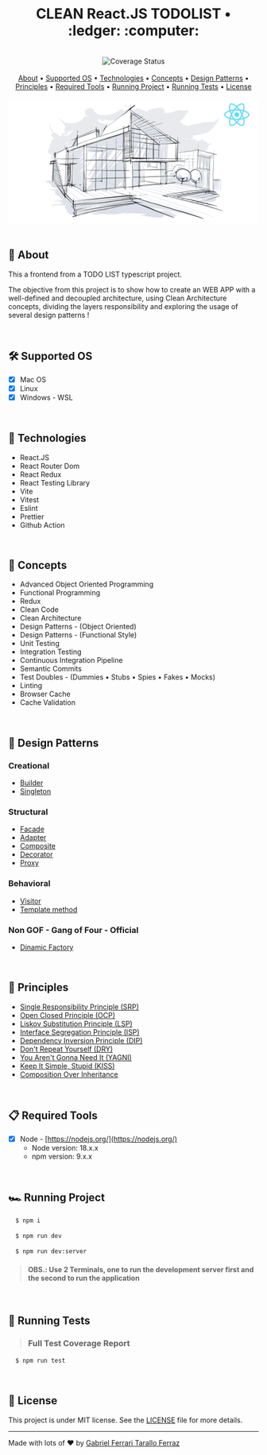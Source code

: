 <div align="center">
	<h1>CLEAN React.JS TODOLIST • :ledger: :computer:</h1>
</div>

<br/>

<div align="center">
  <img src='https://coveralls.io/repos/github/gftf2011/clean-react-todolist/badge.svg?branch=main' alt='Coverage Status' />
</div>

<br/>

<div align="center">
  <a href="#page_facing_up-about">About</a> • 
  <a href="#hammer_and_wrench-supported-os">Supported OS</a> • 
  <a href="#robot-technologies">Technologies</a> • 
  <a href="#large_orange_diamond-concepts">Concepts</a> • 
  <a href="#large_blue_diamond-design-patterns">Design Patterns</a> • 
  <a href="#blue_book-principles">Principles</a> • 
  <a href="#clipboard-required-tools">Required Tools</a> • 
  <a href="#racing_car-running-project">Running Project</a> • 
  <a href="#test_tube-running-tests">Running Tests</a> • 
  <a href="#memo-license">License</a>
</div>

<br/>

<div align="center">
  <img src="https://github.com/gftf2011/clean-react-todolist/blob/main/.github/images/background.png" />
</div>

<br/>

## :page_facing_up: About

This a frontend from a TODO LIST typescript project.

The objective from this project is to show how to create an WEB APP with a well-defined and decoupled architecture, using Clean Architecture concepts, dividing the layers responsibility and exploring the usage of several design patterns !

<br/>

## :hammer_and_wrench: Supported OS

- [x] Mac OS
- [x] Linux
- [x] Windows - WSL 

<br/>

## :robot: Technologies

- React.JS
- React Router Dom
- React Redux
- React Testing Library
- Vite
- Vitest
- Eslint
- Prettier
- Github Action

<br/>

## :large_orange_diamond: Concepts

- Advanced Object Oriented Programming
- Functional Programming
- Redux
- Clean Code
- Clean Architecture
- Design Patterns - (Object Oriented)
- Design Patterns - (Functional Style)
- Unit Testing
- Integration Testing
- Continuous Integration Pipeline
- Semantic Commits
- Test Doubles - (Dummies • Stubs • Spies • Fakes • Mocks)
- Linting
- Browser Cache
- Cache Validation

<br/>

## :large_blue_diamond: Design Patterns

### Creational

- [Builder](https://refactoring.guru/design-patterns/builder)
- [Singleton](https://refactoring.guru/design-patterns/singleton)

### Structural

- [Facade](https://refactoring.guru/design-patterns/facade)
- [Adapter](https://refactoring.guru/design-patterns/adapter)
- [Composite](https://refactoring.guru/design-patterns/composite)
- [Decorator](https://refactoring.guru/design-patterns/decorator)
- [Proxy](https://refactoring.guru/design-patterns/proxy)

### Behavioral

- [Visitor](https://refactoring.guru/design-patterns/visitor)
- [Template method](https://refactoring.guru/design-patterns/template-method)

### Non GOF - Gang of Four - Official

- [Dinamic Factory](https://dl.acm.org/doi/10.1145/1753196.1753207)

<br/>

## :blue_book: Principles

- [Single Responsibility Principle (SRP)](https://en.wikipedia.org/wiki/Single-responsibility_principle)
- [Open Closed Principle (OCP)](https://en.wikipedia.org/wiki/Open%E2%80%93closed_principle)
- [Liskov Substitution Principle (LSP)](https://en.wikipedia.org/wiki/Liskov_substitution_principle)
- [Interface Segregation Principle (ISP)](https://en.wikipedia.org/wiki/Interface_segregation_principle)
- [Dependency Inversion Principle (DIP)](https://en.wikipedia.org/wiki/Dependency_inversion_principle)
- [Don't Repeat Yourself (DRY)](https://en.wikipedia.org/wiki/Don%27t_repeat_yourself)
- [You Aren't Gonna Need It (YAGNI)](https://en.wikipedia.org/wiki/You_aren%27t_gonna_need_it)
- [Keep It Simple, Stupid (KISS)](https://en.wikipedia.org/wiki/KISS_principle)
- [Composition Over Inheritance](https://en.wikipedia.org/wiki/Composition_over_inheritance)

<br/>

## :clipboard: Required Tools

- [x] Node - [https://nodejs.org/](https://nodejs.org/)
  - Node version: 18.x.x
  - npm version: 9.x.x

<br/>

## :racing_car: Running Project

```sh
  $ npm i
```

```sh
  $ npm run dev
```

```sh
  $ npm run dev:server
```

> #### OBS.: Use 2 Terminals, one to run the development server first and the second to run the application

<br/>

## :test_tube: Running Tests

> ### Full Test Coverage Report

```sh
  $ npm run test
```

<br/>

## :memo: License

This project is under MIT license. See the [LICENSE](https://github.com/gftf2011/clean-react-todolist/blob/main/LICENSE) file for more details.

---

Made with lots of :heart: by [Gabriel Ferrari Tarallo Ferraz](https://www.linkedin.com/in/gabriel-ferrari-tarallo-ferraz/)
